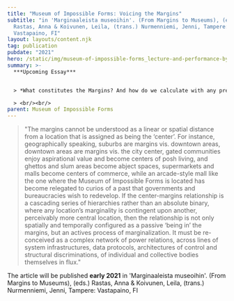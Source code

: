 ```yaml
---
title: "Museum of Impossible Forms: Voicing the Margins"
subtitle: "in 'Marginaaleista museoihin'. (From Margins to Museums), (eds.)
  Rastas, Anna & Koivunen, Leila, (trans.) Nurmenniemi, Jenni, Tampere:
  Vastapaino, FI"
layout: layouts/content.njk
tag: publication
pubdate: "2021"
hero: /static/img/museum-of-impossible-forms_lecture-and-performance-by-mohsen-namjoo-as-part-of-an-entry-to-iranian-music-curated-by-aman-askarizad_photo-by-ali-akbar-mehta_2020.jpg
summary: >-
  ***Upcoming Essay***


  > *What constitutes the Margins? And how do we calculate with any precise method the marginality of any lived experience?*

  > <br/><br/>
parent: Museum of Impossible Forms
---
```

> "The margins cannot be understood as a linear or spatial distance from a location that is assigned as being the ‘center’. For instance, geographically speaking, suburbs are margins vis. downtown areas, downtown areas are margins vis. the city center, gated communities enjoy aspirational value and become centers of posh living, and ghettos and slum areas become abject spaces, supermarkets and malls become centers of commerce, while an arcade-style mall like the one where the Museum of Impossible Forms is located has become relegated to curios of a past that governments and bureaucracies wish to redevelop. If the center-margins relationship is a cascading series of hierarchies rather than an absolute binary, where any location’s marginality is contingent upon another, perceivably more central location, then the relationship is not only spatially and temporally configured as a passive ‘being in’ the margins, but an actives process of marginalization. It must be re-conceived as a complex network of power relations, across lines of system infrastructures, data protocols, architectures of control and structural discriminations, of individual and collective bodies themselves in flux."

The article will be published **early 2021** in 'Marginaaleista museoihin'. (From Margins to Museums), (eds.) Rastas, Anna & Koivunen, Leila, (trans.) Nurmenniemi, Jenni, Tampere: Vastapaino, FI
